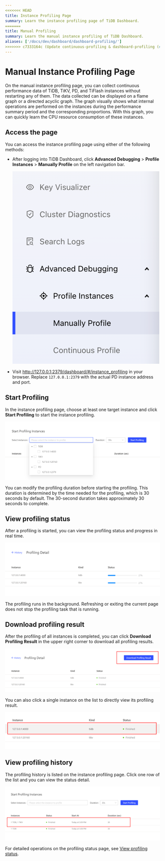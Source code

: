 ```yaml
---
<<<<<<< HEAD
title: Instance Profiling Page
summary: Learn the instance profiling page of TiDB Dashboard.
=======
title: Manual Profiling
summary: Learn the manual instance profiling of TiDB Dashboard.
aliases: ['/docs/dev/dashboard/dashboard-profiling/']
>>>>>>> c7333164c (Update continuous-profiling & dashboard-profiling (#6772))
---
```


# Manual Instance Profiling Page

On the manual instance profiling page, you can collect continuous performance data of TiDB, TiKV, PD, and TiFlash instances without restarting any of them. The data collected can be displayed on a flame graph or a directed acyclic graph. The graph visually shows what internal operations are performed on the instances during the performance summary period and the corresponding proportions. With this graph, you can quickly learn the CPU resource consumption of these instances.

## Access the page

You can access the instance profiling page using either of the following methods:

- After logging into TiDB Dashboard, click **Advanced Debugging** > **Profile Instances** > **Manually Profile** on the left navigation bar.

  ![Access instance profiling page](/media/dashboard/dashboard-profiling-access.png)

- Visit <http://127.0.0.1:2379/dashboard/#/instance_profiling> in your browser. Replace `127.0.0.1:2379` with the actual PD instance address and port.

## Start Profiling

In the instance profiling page, choose at least one target instance and click **Start Profiling** to start the instance profiling.

![Start instance profiling](/media/dashboard/dashboard-profiling-start.png)

You can modify the profiling duration before starting the profiling. This duration is determined by the time needed for the profiling, which is 30 seconds by default. The 30-second duration takes approximately 30 seconds to complete.

## View profiling status

After a profiling is started, you can view the profiling status and progress in real time.

![Profiling detail](/media/dashboard/dashboard-profiling-view-progress.png)

The profiling runs in the background. Refreshing or exiting the current page does not stop the profiling task that is running.

## Download profiling result

After the profiling of all instances is completed, you can click **Download Profiling Result** in the upper right corner to download all profiling results.

![Download profiling result](/media/dashboard/dashboard-profiling-download.png)

You can also click a single instance on the list to directly view its profiling result.

![Single instance result](/media/dashboard/dashboard-profiling-view-single.png)

## View profiling history

The profiling history is listed on the instance profiling page. Click one row of the list and you can view the status detail.

![View profiling history](/media/dashboard/dashboard-profiling-history.png)

For detailed operations on the profiling status page, see [View profiling status](#view-profiling-status).
